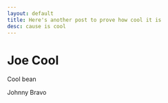 ```yaml
---
layout: default
title: Here's another post to prove how cool it is
desc: cause is cool
---
```

# Joe Cool

Cool bean

Johnny Bravo